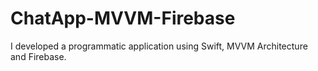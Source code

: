 # ChatApp-MVVM-Firebase
I developed a programmatic application using Swift, MVVM Architecture and Firebase.
